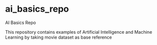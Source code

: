 # ai_basics_repo
AI Basics Repo

This repository contains examples of Artificial Intelligence and Machine Learning by taking movie dataset as base reference
